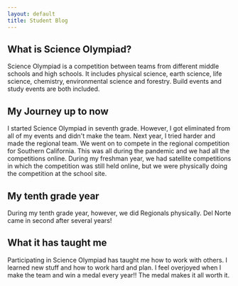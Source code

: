 ```yaml
---
layout: default
title: Student Blog
---
```

## What is Science Olympiad?
Science Olympiad is a competition between teams from different middle schools and high schools. It includes physical science, earth science, life science, chemistry, environmental science and forestry. Build events and study events are both included. 

## My Journey up to now
I started Science Olympiad in seventh grade. However, I got eliminated from all of my events and didn't make the team. Next year, I tried harder and made the regional team. We went on to compete in the regional competition for Southern California. This was all during the pandemic and we had all the competitions online. During my freshman year, we had satellite competitions in which the competition was still held online, but we were physically doing the competition at the school site.

## My tenth grade year
During my tenth grade year, however, we did Regionals physically. Del Norte came in second after several years!

## What it has taught me
Participating in Science Olympiad has taught me how to work with others. I learned new stuff and how to work hard and plan. I feel overjoyed when I make the team and win a medal every year!! The medal makes it all worth it.